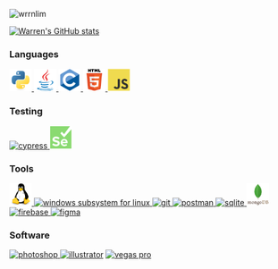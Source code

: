 <p align="left"> <img src="https://komarev.com/ghpvc/?username=wrrnlim&label=Profile%20views&color=ffca56&style=flat" alt="wrrnlim" /> </p>

[![Warren's GitHub stats](https://github-readme-stats.vercel.app/api?username=wrrnlim&show_icons=true&theme=tokyonight&hide_border=true)](https://github.com/anuraghazra/github-readme-stats)

### Languages ###
<a href="https://www.python.org" target="_blank"> <img src="https://raw.githubusercontent.com/devicons/devicon/master/icons/python/python-original.svg" alt="python" width="40" height="40" title="Python"/> </a>
<a href="https://www.java.com" target="_blank"> <img src="https://raw.githubusercontent.com/devicons/devicon/master/icons/java/java-original.svg" alt="java" width="40" height="40" title="Java"/> </a>
<a href="https://www.cprogramming.com/" target="_blank"> <img src="https://raw.githubusercontent.com/devicons/devicon/master/icons/c/c-original.svg" alt="c" width="40" height="40" title="C"/> </a>
<a href="https://www.w3.org/html/" target="_blank"> <img src="https://raw.githubusercontent.com/devicons/devicon/master/icons/html5/html5-original-wordmark.svg" alt="html5" width="40" height="40" title="HTML"/> </a> 
<a href="https://developer.mozilla.org/en-US/docs/Web/JavaScript" target="_blank"> <img src="https://raw.githubusercontent.com/devicons/devicon/master/icons/javascript/javascript-original.svg" alt="javascript" width="40" height="40" title="JavaScript"/> </a> 

### Testing ###
<a href="https://www.cypress.io" target="_blank"> <img src="https://raw.githubusercontent.com/simple-icons/simple-icons/6e46ec1fc23b60c8fd0d2f2ff46db82e16dbd75f/icons/cypress.svg" alt="cypress" width="40" height="40" title="Cypress"/> </a>
<a href="https://www.selenium.dev" target="_blank"> <img src="https://raw.githubusercontent.com/wrrnlim/wrrnlim/main/icons/selenium.svg" alt="selenium" width="40" height="40" title="Selenium"/> </a>

### Tools ###
<a href="https://www.linux.org/" target="_blank"> <img src="https://raw.githubusercontent.com/devicons/devicon/master/icons/linux/linux-original.svg" alt="linux" width="40" height="40" title="Linux"/> </a>
<a href="https://docs.microsoft.com/en-us/windows/wsl/about" target="_blank"> <img src="https://simpleicons.org/icons/windowsterminal.svg" alt="windows subsystem for linux" width="40" height="40" title="Windows Subsystem for Linux (WSL)"/> </a>
<a href="https://git-scm.com/" target="_blank"> <img src="https://www.vectorlogo.zone/logos/git-scm/git-scm-icon.svg" alt="git" width="40" height="40" title="Git"/> </a>
<a href="https://postman.com" target="_blank"> <img src="https://www.vectorlogo.zone/logos/getpostman/getpostman-icon.svg" alt="postman" width="40" height="40" title="Postman"/> </a>
<a href="https://www.sqlite.org/" target="_blank"> <img src="https://www.vectorlogo.zone/logos/sqlite/sqlite-icon.svg" alt="sqlite" width="40" height="40" title="SQLite"/> </a>
<a href="https://www.mongodb.com/" target="_blank"> <img src="https://raw.githubusercontent.com/devicons/devicon/master/icons/mongodb/mongodb-original-wordmark.svg" alt="mongodb" width="40" height="40" title="MongoDB"/> </a>
<a href="https://firebase.google.com/" target="_blank"> <img src="https://www.vectorlogo.zone/logos/firebase/firebase-icon.svg" alt="firebase" width="40" height="40" title="Firebase"/> </a> 
<a href="https://www.figma.com/" target="_blank"> <img src="https://www.vectorlogo.zone/logos/figma/figma-icon.svg" alt="figma" width="40" height="40" title="Figma"/> </a>

### Software ###
<a href="https://www.photoshop.com/en" target="_blank"> <img src="https://upload.wikimedia.org/wikipedia/commons/a/af/Adobe_Photoshop_CC_icon.svg" alt="photoshop" width="40" height="40" title="Adobe Photoshop"/> </a> 
<a href="https://www.adobe.com/ca/products/illustrator.html" target="_blank"> <img src="https://upload.wikimedia.org/wikipedia/commons/f/fb/Adobe_Illustrator_CC_icon.svg" alt="illustrator" width="40" height="40" title="Adobe Illustrator"/></a> 
<a href="https://www.vegascreativesoftware.com/ca/vegas-pro/" target="_blank"> <img src="https://upload.wikimedia.org/wikipedia/commons/3/39/Vegas_Pro_15.0.png" alt="vegas pro" width="40" height="40" title="VEGAS Pro"/> </a> </p>

<!--
**wrrnlim/wrrnlim** is a ✨ _special_ ✨ repository because its `README.md` (this file) appears on your GitHub profile.

Here are some ideas to get you started:

- 🔭 I’m currently working on ...
- 🌱 I’m currently learning ...
- 👯 I’m looking to collaborate on ...
- 🤔 I’m looking for help with ...
- 💬 Ask me about ...
- 📫 How to reach me: ...
- 😄 Pronouns: ...
- ⚡ Fun fact: ...
-->
